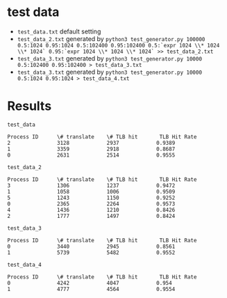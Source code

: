# test data
- `test_data.txt` default setting
- `test_data_2.txt` generated by ```python3 test_generator.py 100000 0.5:1024 0.95:1024 0.5:102400 0.95:102400 0.5:`expr 1024 \\* 1024 \\* 1024` 0.95:`expr 1024 \\* 1024 \\* 1024` >> test_data_2.txt ```
- `test_data_3.txt` generated by ```python3 test_generator.py 10000 0.5:102400 0.95:102400 > test_data_3.txt ```
- `test_data_3.txt` generated by ```python3 test_generator.py 10000 0.5:1024 0.95:1024 > test_data_4.txt ```


# Results
`test_data`
```
Process ID      \# translate    \# TLB hit       TLB Hit Rate
2               3128            2937            0.9389
1               3359            2918            0.8687
0               2631            2514            0.9555
```


`test_data_2`
```
Process ID      \# translate    \# TLB hit       TLB Hit Rate
3               1306            1237            0.9472
1               1058            1006            0.9509
5               1243            1150            0.9252
0               2365            2264            0.9573
4               1436            1210            0.8426
2               1777            1497            0.8424
```


`test_data_3`
```
Process ID      \# translate    \# TLB hit       TLB Hit Rate
0               3440            2945            0.8561
1               5739            5482            0.9552
```

`test_data_4`
```
Process ID      \# translate    \# TLB hit       TLB Hit Rate
0               4242            4047            0.954
1               4777            4564            0.9554
```